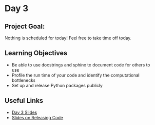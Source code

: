 
# Day 3

## Project Goal:

Nothing is scheduled for today! Feel free to take time off today. 

## Learning Objectives

  * Be able to use docstrings and sphinx to document code for others to use
  * Profile the run time of your code and identify the computational bottlenecks
  * Set up and release Python packages publicly

## Useful Links

  * [Day 3 Slides](https://docs.google.com/presentation/d/1MXeZZMRHcmewBnWR1my4-JEDK9Mj4EkYs-hDiDZgtw4/edit?usp=sharing)
  * [Slides on Releasing Code](https://docs.google.com/presentation/d/13hsrEckVlQrVZZ-NCrm8hoG4Uun4M3yIwQQRBfO3ee0/edit?usp=sharing)
